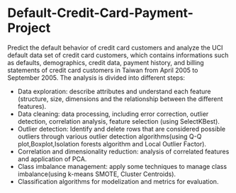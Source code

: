 # Default-Credit-Card-Payment-Project
Predict the default behavior of credit card customers and analyze the UCI default data set of credit card customers, which contains informations such as defaults, demographics, credit data, payment history, and billing statements of credit card customers in Taiwan from April 2005 to September 2005.
The analysis is divided into different steps:

- Data exploration: describe attributes and understand each feature (structure, size, dimensions and the relationship between the different features).
- Data cleaning: data processing, including error correction, outlier detection, correlation analysis, feature selection (using SelectKBest).
- Outlier detection: Identify and delete rows that are considered possible outliers through various outlier detection algorithms(using Q-Q plot,Boxplot,Isolation forests algorithm and Local Outlier Factor).
- Correlation and dimensionality reduction: analysis of correlated features and application of PCA.
- Class imbalance management: apply some techniques to manage class imbalance(using k-means SMOTE, Cluster Centroids).
- Classification algorithms for modelization and metrics for evaluation.
